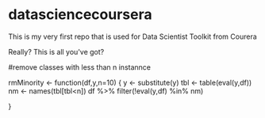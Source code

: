 datasciencecoursera
===================

This is my very first repo that is used for Data Scientist Toolkit from Courera

Really? This is all you've got? 



#remove classes with less than n instannce

rmMinority <- function(df,y,n=10) {
  y <- substitute(y)
  tbl <- table(eval(y,df))
  nm <- names(tbl[tbl<n])
  df %>% filter(!eval(y,df) %in% nm)
  
}
